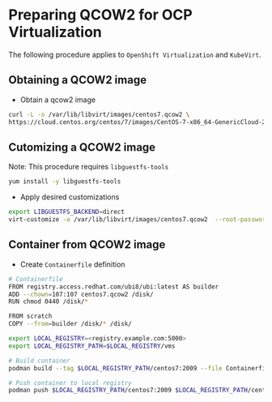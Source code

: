 # Preparing QCOW2 for OCP Virtualization

The following procedure applies to `OpenShift Virtualization` and `KubeVirt`.


## Obtaining a QCOW2 image 

- Obtain a qcow2 image

```bash
curl -L -o /var/lib/libvirt/images/centos7.qcow2 \
https://cloud.centos.org/centos/7/images/CentOS-7-x86_64-GenericCloud-2009.qcow2 
```

## Cutomizing a QCOW2 image 

Note: This procedure requires `libguestfs-tools`

```bash
yum install -y libguestfs-tools
```

- Apply desired customizations

```bash
export LIBGUESTFS_BACKEND=direct
virt-customize -a /var/lib/libvirt/images/centos7.qcow2  --root-password password:centos123
```

## Container from QCOW2 image

- Create `Containerfile` definition

```bash
# Containerfile
FROM registry.access.redhat.com/ubi8/ubi:latest AS builder
ADD --chown=107:107 centos7.qcow2 /disk/
RUN chmod 0440 /disk/*

FROM scratch
COPY --from=builder /disk/* /disk/
```

```bash
export LOCAL_REGISTRY=<registry.example.com:5000>
export LOCAL_REGISTRY_PATH=$LOCAL_REGISTRY/vms

# Build container
podman build --tag $LOCAL_REGISTRY_PATH/centos7:2009 --file Containerfile .

# Push container to local registry
podman push $LOCAL_REGISTRY_PATH/centos7:2009 $LOCAL_REGISTRY_PATH/centos7:2009
```
